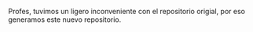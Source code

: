 Profes, tuvimos un ligero inconveniente con el repositorio origial, por eso generamos este nuevo repositorio.
